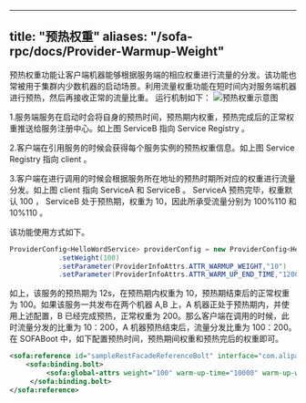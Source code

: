 
---

title: "预热权重"
aliases: "/sofa-rpc/docs/Provider-Warmup-Weight"
---

预热权重功能让客户端机器能够根据服务端的相应权重进行流量的分发。该功能也常被用于集群内少数机器的启动场景。利用流量权重功能在短时间内对服务端机器进行预热，然后再接收正常的流量比重。
运行机制如下：
![预热权重示意图](warmup-weight.png)

1.服务端服务在启动时会将自身的预热时间，预热期内权重，预热完成后的正常权重推送给服务注册中心。如上图 ServiceB 指向 Service Registry 。

2.客户端在引用服务的时候会获得每个服务实例的预热权重信息。如上图 Service Registry 指向 client 。

3.客户端在进行调用的时候会根据服务所在地址的预热时期所对应的权重进行流量分发。如上图 client 指向 ServiceA 和 ServiceB 。 ServiceA 预热完毕，权重默认 100 ， ServiceB 处于预热期，权重为 10，因此所承受流量分别为 100%110 和 10%110 。

该功能使用方式如下。

```java
ProviderConfig<HelloWordService> providerConfig = new ProviderConfig<HelloWordService>()
            .setWeight(100)
            .setParameter(ProviderInfoAttrs.ATTR_WARMUP_WEIGHT,"10")
            .setParameter(ProviderInfoAttrs.ATTR_WARM_UP_END_TIME,"12000");
```

如上，该服务的预热期为 12s，在预热期内权重为 10，预热期结束后的正常权重为 100。如果该服务一共发布在两个机器 A,B 上，A 机器正处于预热期内，并使用上述配置，B 已经完成预热，正常权重为 200。那么客户端在调用的时候，此时流量分发的比重为 10：200，A 机器预热结束后，流量分发比重为 100：200。
在 SOFABoot 中，如下配置预热时间，预热期间权重和预热完后的权重即可。

```xml
<sofa:reference id="sampleRestFacadeReferenceBolt" interface="com.alipay.sofa.endpoint.facade.SampleFacade">
    <sofa:binding.bolt>
         <sofa:global-attrs weight="100" warm-up-time="10000" warm-up-weight="1000"/>
     </sofa:binding.bolt>
</sofa:reference>
```
